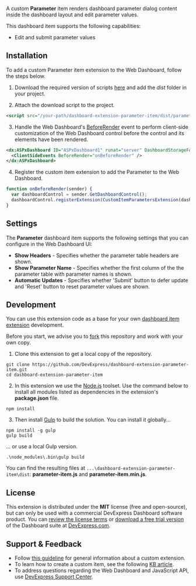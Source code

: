 A custom **Parameter** item renders dashboard parameter dialog content inside the dashboard layout and edit parameter values.

This dashboard item supports the following capabilities:

- Edit and submit parameter values

## Installation

To add a custom Parameter item extension to the Web Dashboard, follow the steps below.

1. Download the required version of scripts [here](https://github.com/DevExpress/dashboard-extension-parameter-item/releases) and add the *dist* folder in your project.

2. Attach the download script to the project.
```xml
<script src="/your-path/dashboard-extension-parameter-item/dist/parameter-item.min.js"></script>
```

3. Handle the Web Dashboard's [BeforeRender](https://documentation.devexpress.com/#Dashboard/DevExpressDashboardWebScriptsASPxClientDashboard_BeforeRendertopic) event to perform client-side customization of the Web Dashboard control before the control and its elements have been rendered.
```xml
<dx:ASPxDashboard ID="ASPxDashboard1" runat="server" DashboardStorageFolder="~/App_Data">
  <ClientSideEvents BeforeRender="onBeforeRender" />
</dx:ASPxDashboard>
```

4. Register the custom item extension to add the Parameter to the Web Dashboard.

```javascript
function onBeforeRender(sender) {
  var dashboardControl = sender.GetDashboardControl();
  dashboardControl.registerExtension(CustomItemParametersExtension(dashboardControl));
}
```


## Settings
The **Parameter** dashboard item supports the following settings that you can configure in the Web Dashboard UI:

* **Show Headers** - Specifies whether the parameter table headers are shown.
* **Show Parameter Name** - Specifies whether the first column of the the parameter table with parameter names is shown.
* **Automatic Updates** - Specifies whether 'Submit' button to defer update and 'Reset' button to reset parameter values are shown.

## Development 

You can use this extension code as a base for your own [dashboard item extension](https://documentation.devexpress.com/#Dashboard/CustomDocument117546) development. 

Before you start, we advise you to [fork](https://help.github.com/articles/fork-a-repo/) this repository and work with your own copy.

1. Clone this extension to get a local copy of the repository.
```Batchfile
git clone https://github.com/DevExpress/dashboard-extension-parameter-item.git
cd dashboard-extension-parameter-item
```

2. In this extension we use the [Node.js](https://nodejs.org/en/about/) toolset. Use the command below to install all modules listed as dependencies in the extension's **package.json** file.
```Batchfile
npm install
```

3. Then install [Gulp](http://gulpjs.com) to build the solution. You can install it globally...
```Batchfile
npm install -g gulp
gulp build
```

... or use a local Gulp version.
```Batchfile
.\node_modules\.bin\gulp build
```

You can find the resulting files at ```...\dashboard-extension-parameter-item\dist```:
**parameter-item.js** and **parameter-item.min.js**.


## License

This extension is distributed under the **MIT** license (free and open-source), but can only be used with a commercial DevExpress Dashboard software product. You can [review the license terms](https://www.devexpress.com/Support/EULAs/NetComponents.xml) or [download a free trial version](https://go.devexpress.com/DevExpressDownload_UniversalTrial.aspx) of the Dashboard suite at [DevExpress.com](https://www.devexpress.com).

## Support & Feedback

* Follow [this guideline](https://www.devexpress.com/Support/Center/Question/Details/T491859) for general information about a custom extension.
* To learn how to create a custom item, see the following [KB article](https://www.devexpress.com/Support/Center/Question/Details/T491984).
* To address questions regarding the Web Dashboard and JavaScript API, use [DevExpress Support Center](https://www.devexpress.com/Support/Center).
